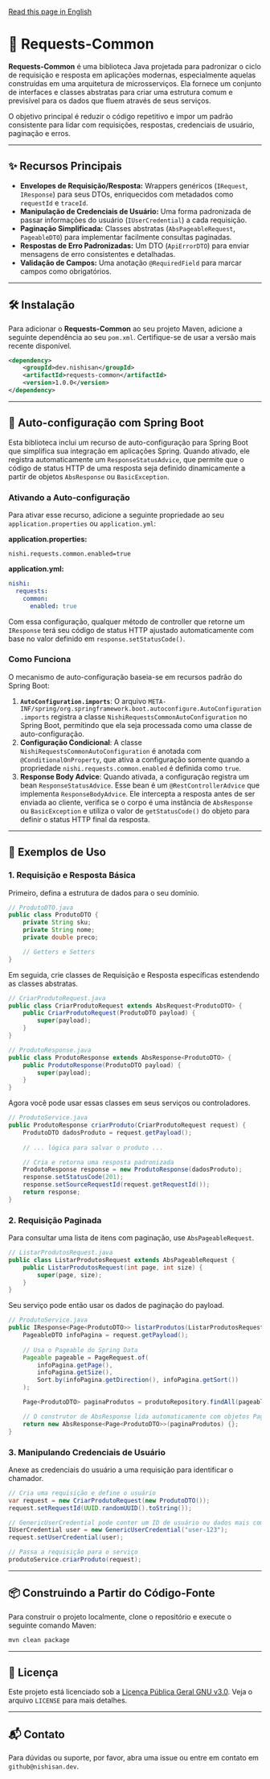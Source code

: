 [Read this page in English](README.md)

# 📨 Requests-Common



**Requests-Common** é uma biblioteca Java projetada para padronizar o ciclo de requisição e resposta em aplicações modernas, especialmente aquelas construídas em uma arquitetura de microsserviços. Ela fornece um conjunto de interfaces e classes abstratas para criar uma estrutura comum e previsível para os dados que fluem através de seus serviços.

O objetivo principal é reduzir o código repetitivo e impor um padrão consistente para lidar com requisições, respostas, credenciais de usuário, paginação e erros.

---

## ✨ Recursos Principais

*   **Envelopes de Requisição/Resposta:** Wrappers genéricos (`IRequest`, `IResponse`) para seus DTOs, enriquecidos com metadados como `requestId` e `traceId`.
*   **Manipulação de Credenciais de Usuário:** Uma forma padronizada de passar informações do usuário (`IUserCredential`) a cada requisição.
*   **Paginação Simplificada:** Classes abstratas (`AbsPageableRequest`, `PageableDTO`) para implementar facilmente consultas paginadas.
*   **Respostas de Erro Padronizadas:** Um DTO (`ApiErrorDTO`) para enviar mensagens de erro consistentes e detalhadas.
*   **Validação de Campos:** Uma anotação `@RequiredField` para marcar campos como obrigatórios.

---

## 🛠️ Instalação

Para adicionar o **Requests-Common** ao seu projeto Maven, adicione a seguinte dependência ao seu `pom.xml`. Certifique-se de usar a versão mais recente disponível.

```xml
<dependency>
    <groupId>dev.nishisan</groupId>
    <artifactId>requests-common</artifactId>
    <version>1.0.0</version>
</dependency>
```

---

## 🌷 Auto-configuração com Spring Boot

Esta biblioteca inclui um recurso de auto-configuração para Spring Boot que simplifica sua integração em aplicações Spring. Quando ativado, ele registra automaticamente um `ResponseStatusAdvice`, que permite que o código de status HTTP de uma resposta seja definido dinamicamente a partir de objetos `AbsResponse` ou `BasicException`.

### Ativando a Auto-configuração

Para ativar esse recurso, adicione a seguinte propriedade ao seu `application.properties` ou `application.yml`:

**application.properties:**
```properties
nishi.requests.common.enabled=true
```

**application.yml:**
```yml
nishi:
  requests:
    common:
      enabled: true
```

Com essa configuração, qualquer método de controller que retorne um `IResponse` terá seu código de status HTTP ajustado automaticamente com base no valor definido em `response.setStatusCode()`.

### Como Funciona

O mecanismo de auto-configuração baseia-se em recursos padrão do Spring Boot:

1.  **`AutoConfiguration.imports`**: O arquivo `META-INF/spring/org.springframework.boot.autoconfigure.AutoConfiguration.imports` registra a classe `NishiRequestsCommonAutoConfiguration` no Spring Boot, permitindo que ela seja processada como uma classe de auto-configuração.
2.  **Configuração Condicional**: A classe `NishiRequestsCommonAutoConfiguration` é anotada com `@ConditionalOnProperty`, que ativa a configuração somente quando a propriedade `nishi.requests.common.enabled` é definida como `true`.
3.  **Response Body Advice**: Quando ativada, a configuração registra um bean `ResponseStatusAdvice`. Esse bean é um `@RestControllerAdvice` que implementa `ResponseBodyAdvice`. Ele intercepta a resposta antes de ser enviada ao cliente, verifica se o corpo é uma instância de `AbsResponse` ou `BasicException` e utiliza o valor de `getStatusCode()` do objeto para definir o status HTTP final da resposta.

---

## 🚀 Exemplos de Uso

### 1. Requisição e Resposta Básica

Primeiro, defina a estrutura de dados para o seu domínio.

```java
// ProdutoDTO.java
public class ProdutoDTO {
    private String sku;
    private String nome;
    private double preco;

    // Getters e Setters
}
```

Em seguida, crie classes de Requisição e Resposta específicas estendendo as classes abstratas.

```java
// CriarProdutoRequest.java
public class CriarProdutoRequest extends AbsRequest<ProdutoDTO> {
    public CriarProdutoRequest(ProdutoDTO payload) {
        super(payload);
    }
}

// ProdutoResponse.java
public class ProdutoResponse extends AbsResponse<ProdutoDTO> {
    public ProdutoResponse(ProdutoDTO payload) {
        super(payload);
    }
}
```

Agora você pode usar essas classes em seus serviços ou controladores.

```java
// ProdutoService.java
public ProdutoResponse criarProduto(CriarProdutoRequest request) {
    ProdutoDTO dadosProduto = request.getPayload();
    
    // ... lógica para salvar o produto ...

    // Cria e retorna uma resposta padronizada
    ProdutoResponse response = new ProdutoResponse(dadosProduto);
    response.setStatusCode(201);
    response.setSourceRequestId(request.getRequestId());
    return response;
}
```

### 2. Requisição Paginada

Para consultar uma lista de itens com paginação, use `AbsPageableRequest`.

```java
// ListarProdutosRequest.java
public class ListarProdutosRequest extends AbsPageableRequest {
    public ListarProdutosRequest(int page, int size) {
        super(page, size);
    }
}
```

Seu serviço pode então usar os dados de paginação do payload.

```java
// ProdutoService.java
public IResponse<Page<ProdutoDTO>> listarProdutos(ListarProdutosRequest request) {
    PageableDTO infoPagina = request.getPayload();
    
    // Usa o Pageable do Spring Data
    Pageable pageable = PageRequest.of(
        infoPagina.getPage(),
        infoPagina.getSize(),
        Sort.by(infoPagina.getDirection(), infoPagina.getSort())
    );

    Page<ProdutoDTO> paginaProdutos = produtoRepository.findAll(pageable);

    // O construtor de AbsResponse lida automaticamente com objetos Page
    return new AbsResponse<Page<ProdutoDTO>>(paginaProdutos) {};
}
```

### 3. Manipulando Credenciais de Usuário

Anexe as credenciais do usuário a uma requisição para identificar o chamador.

```java
// Cria uma requisição e define o usuário
var request = new CriarProdutoRequest(new ProdutoDTO());
request.setRequestId(UUID.randomUUID().toString());

// GenericUserCredential pode conter um ID de usuário ou dados mais complexos
IUserCredential user = new GenericUserCredential("user-123");
request.setUserCredential(user);

// Passa a requisição para o serviço
produtoService.criarProduto(request);
```

---

## 📦 Construindo a Partir do Código-Fonte

Para construir o projeto localmente, clone o repositório e execute o seguinte comando Maven:

```bash
mvn clean package
```

---

## 📄 Licença

Este projeto está licenciado sob a [Licença Pública Geral GNU v3.0](https://www.gnu.org/licenses/gpl-3.0.html). Veja o arquivo `LICENSE` para mais detalhes.

---

## 📬 Contato

Para dúvidas ou suporte, por favor, abra uma issue ou entre em contato em `github@nishisan.dev`.
